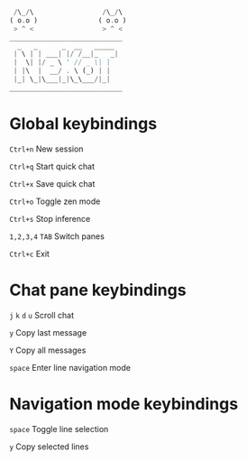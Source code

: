 ```rust
 /\_/\                 /\_/\
( o.o )               ( o.o )
 > ^ <                 > ^ <
____________________________
  _   _      _  __   _____
 | \ | | ___| |/ /__|_   _|
 |  \| |/ _ \ ' // _ \| |
 | |\  |  __/ . \ (_) | |
 |_| \_|\___|_|\_\___/|_|
____________________________
```

# Global keybindings

`Ctrl+n` New session
 <!------->
`Ctrl+q` Start quick chat
 <!------->
`Ctrl+x` Save quick chat
 <!------->
`Ctrl+o` Toggle zen mode
 <!------->
`Ctrl+s` Stop inference
 <!------->
`1,2,3,4` `TAB` Switch panes
 <!------->
`Ctrl+c` Exit

# Chat pane keybindings

`j` `k` `d` `u` Scroll chat
<!------->
`y` Copy last message
 <!------->
`Y` Copy all messages
 <!------->
`space` Enter line navigation mode

# Navigation mode keybindings

`space` Toggle line selection
 <!------->
`y` Copy selected lines
